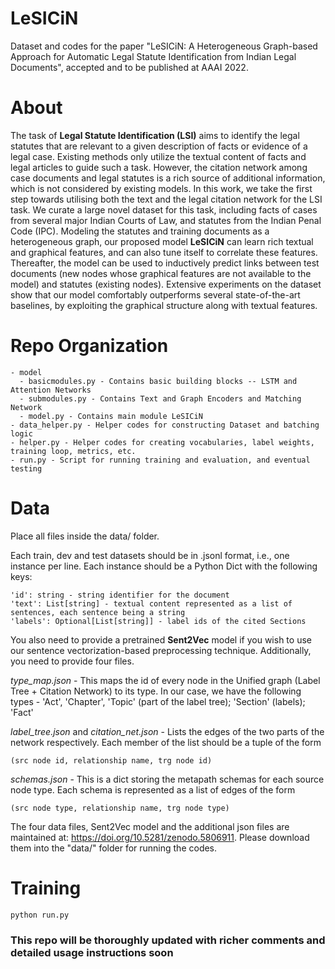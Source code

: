 # LeSICiN
Dataset and codes for the paper "LeSICiN: A Heterogeneous Graph-based Approach for Automatic Legal Statute Identification from Indian Legal Documents", accepted and to be published at AAAI 2022.

# About
The task of **Legal Statute Identification (LSI)** aims to identify the legal statutes that are relevant to a given description of facts or evidence of a legal case.
Existing methods only utilize the textual content of facts and legal articles to guide such a task. However, the citation network among case documents and legal statutes is a rich source of additional information, which is not considered by existing models. 
In this work, we take the first step towards utilising both the text and the legal citation network for the LSI task.
We curate a large novel dataset for this task, including facts of cases from several major Indian Courts of Law, and statutes from the Indian Penal Code (IPC). 
Modeling the statutes and training documents as a heterogeneous graph, our proposed model **LeSICiN** can learn rich textual and graphical features, and can also tune itself to correlate these features. 
Thereafter, the model can be used to inductively predict links between test documents (new nodes whose graphical features are not available to the model) and statutes (existing nodes). 
Extensive experiments on the dataset show that our model comfortably outperforms several state-of-the-art baselines, by exploiting the graphical structure along with textual features.

# Repo Organization
```
- model
  - basicmodules.py - Contains basic building blocks -- LSTM and Attention Networks
  - submodules.py - Contains Text and Graph Encoders and Matching Network 
  - model.py - Contains main module LeSICiN
- data_helper.py - Helper codes for constructing Dataset and batching logic
- helper.py - Helper codes for creating vocabularies, label weights, training loop, metrics, etc.
- run.py - Script for running training and evaluation, and eventual testing
```

# Data
Place all files inside the data/ folder.

Each train, dev and test datasets should be in .jsonl format, i.e., one instance per line.
Each instance should be a Python Dict with the following keys:
```
'id': string - string identifier for the document
'text': List[string] - textual content represented as a list of sentences, each sentence being a string
'labels': Optional[List[string]] - label ids of the cited Sections
```

You also need to provide a pretrained **Sent2Vec** model if you wish to use our sentence vectorization-based preprocessing technique.
Additionally, you need to provide four files.

*type_map.json* - This maps the id of every node in the Unified graph (Label Tree + Citation Network) to its type. In our case, we have the following types - 'Act', 'Chapter', 'Topic' (part of the label tree); 'Section' (labels); 'Fact'

*label_tree.json* and *citation_net.json* - Lists the edges of the two parts of the network respectively. Each member of the list should be a tuple of the form
```
(src node id, relationship name, trg node id)
```
*schemas.json* - This is a dict storing the metapath schemas for each source node type. Each schema is represented as a list of edges of the form
```
(src node type, relationship name, trg node type)
```
The four data files, Sent2Vec model and the additional json files are maintained at: https://doi.org/10.5281/zenodo.5806911. 
Please download them into the "data/" folder for running the codes.

# Training
```
python run.py
```
### This repo will be thoroughly updated with richer comments and detailed usage instructions soon ###
